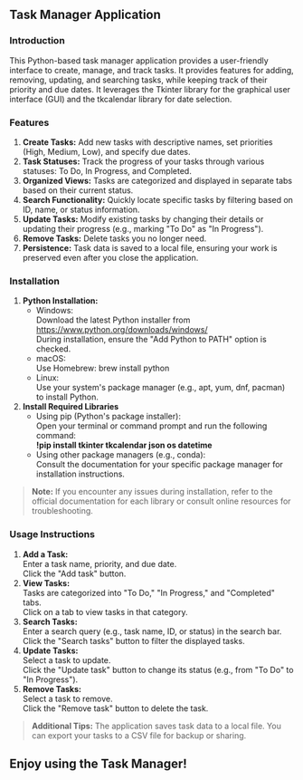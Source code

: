## Task Manager Application

### Introduction
<p>This Python-based task manager application provides a user-friendly interface to create, manage, and track tasks. It provides features for adding, removing, updating, and searching tasks, while keeping track of their priority and due dates. It leverages the Tkinter library for the graphical user interface (GUI) and the tkcalendar library for date selection.</p>

### Features
1. **Create Tasks:** Add new tasks with descriptive names, set priorities (High, Medium, Low), and specify due dates.
2. **Task Statuses:** Track the progress of your tasks through various statuses: To Do, In Progress, and Completed.
3. **Organized Views:** Tasks are categorized and displayed in separate tabs based on their current status.
4. **Search Functionality:** Quickly locate specific tasks by filtering based on ID, name, or status information.
5. **Update Tasks:** Modify existing tasks by changing their details or updating their progress (e.g., marking "To Do" as "In Progress").
6. **Remove Tasks:** Delete tasks you no longer need.
7. **Persistence:** Task data is saved to a local file, ensuring your work is preserved even after you close the application.

### Installation
1. **Python Installation:**
    - Windows:<br>
        Download the latest Python installer from https://www.python.org/downloads/windows/ <br>
        During installation, ensure the "Add Python to PATH" option is checked. <br>
    - macOS: <br>
        Use Homebrew: brew install python <br>
    - Linux: <br>
        Use your system's package manager (e.g., apt, yum, dnf, pacman) to install Python. <br>
2. **Install Required Libraries** 
    - Using pip (Python's package installer): <br>
        Open your terminal or command prompt and run the following command: <br>
        **!pip install tkinter tkcalendar json os datetime** <br>
    - Using other package managers (e.g., conda): <br>
        Consult the documentation for your specific package manager for installation instructions. <br>

> **Note:** If you encounter any issues during installation, refer to the official documentation for each library or consult online resources for troubleshooting.

### Usage Instructions
1. **Add a Task:**<br>
    Enter a task name, priority, and due date.<br>
    Click the "Add task" button.<br>
2. **View Tasks:**<br>
    Tasks are categorized into "To Do," "In Progress," and "Completed" tabs.<br>
    Click on a tab to view tasks in that category.<br>
3. **Search Tasks:**<br>
    Enter a search query (e.g., task name, ID, or status) in the search bar.<br>
    Click the "Search tasks" button to filter the displayed tasks.<br>
4. **Update Tasks:**<br>
    Select a task to update.<br>
    Click the "Update task" button to change its status (e.g., from "To Do" to "In Progress").<br>
5. **Remove Tasks:**<br>
    Select a task to remove.<br>
    Click the "Remove task" button to delete the task.<br>

> **Additional Tips:** The application saves task data to a local file. You can export your tasks to a CSV file for backup or sharing.

## Enjoy using the Task Manager!
